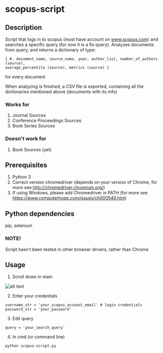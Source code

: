 # scopus-script

## Description

Script that logs in to scopus (must have account on www.scopus.com) and searches a specific query (for now it is a fix query).
Analyzes documents from query, and returns a dictionary of type:

```
{ #, document_name, source_name, year, author_list, number_of_authors (source), 
average_percentile (source), metrics (source) }
```

for every document

When analyzing is finished, a CSV file is exported, containing all the dictionaries mentioned above (documents with its info)

### Works for

1. Journal Sources
2. Conference Proceedings Sources
3. Book Series Sources

### Doesn't work for

1. Book Sources (yet)

## Prerequisites

1. Python 3
2. Correct version chromedriver (depends on your version of Chrome, for more see http://chromedriver.chromium.org/)
3. If using Windows, please add Chromedriver in PATH (for more see https://www.computerhope.com/issues/ch000549.htm)

## Python dependencies

pip,
selenium

### NOTE!

Script hasn't been tested in other browser drivers, rather than Chrome

## Usage

1. Scroll down in main

![alt text](https://i.imgur.com/3LBGQqi.png)

2. Enter your credentials

```
username_str = 'your_scopus_account_email' # login credentials
password_str = 'your_password'
```
3. Edit query

```
query = 'your_search_query'
```
    
4. In cmd (or command line)

```
python scopus-script.py
```
